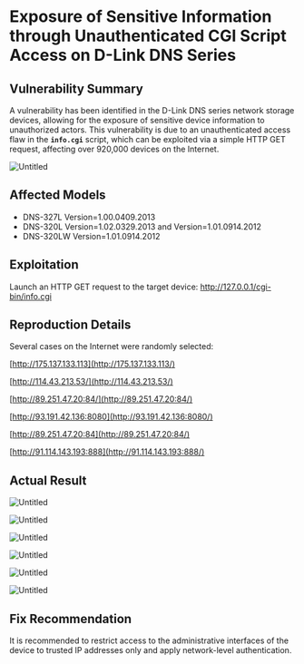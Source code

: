 # Exposure of Sensitive Information through Unauthenticated CGI Script Access on D-Link DNS Series

## **Vulnerability Summary**

A vulnerability has been identified in the D-Link DNS series network storage devices, allowing for the exposure of sensitive device information to unauthorized actors. This vulnerability is due to an unauthenticated access flaw in the **`info.cgi`** script, which can be exploited via a simple HTTP GET request, affecting over 920,000 devices on the Internet.

![Untitled](DLINK%20DNS-320%20c1cb5ec7d1e24daf9eef6f423759b36d/Untitled%201.png)

## **Affected Models**

- DNS-327L Version=1.00.0409.2013
- DNS-320L Version=1.02.0329.2013 and Version=1.01.0914.2012
- DNS-320LW Version=1.01.0914.2012

## Exploitation

Launch an HTTP GET request to the target device: http://127.0.0.1/cgi-bin/info.cgi

## Reproduction Details

Several cases on the Internet were randomly selected: 

 [http://175.137.133.113](http://175.137.133.113/)

 [http://114.43.213.53/](http://114.43.213.53/)

[http://89.251.47.20:84/](http://89.251.47.20:84/)

[http://93.191.42.136:8080](http://93.191.42.136:8080/)

[http://89.251.47.20:84](http://89.251.47.20:84/)

[http://91.114.143.193:888](http://91.114.143.193:888/)

## Actual Result

![Untitled](DLINK%20DNS-320%20c1cb5ec7d1e24daf9eef6f423759b36d/Untitled%202.png)

![Untitled](DLINK%20DNS-320%20c1cb5ec7d1e24daf9eef6f423759b36d/Untitled%203.png)

![Untitled](DLINK%20DNS-320%20c1cb5ec7d1e24daf9eef6f423759b36d/Untitled%204.png)

![Untitled](DLINK%20DNS-320%20c1cb5ec7d1e24daf9eef6f423759b36d/Untitled%205.png)

![Untitled](DLINK%20DNS-320%20c1cb5ec7d1e24daf9eef6f423759b36d/Untitled%206.png)

![Untitled](DLINK%20DNS-320%20c1cb5ec7d1e24daf9eef6f423759b36d/Untitled%207.png)

## Fix Recommendation

It is recommended to restrict access to the administrative interfaces of the device to trusted IP addresses only and apply network-level authentication.
